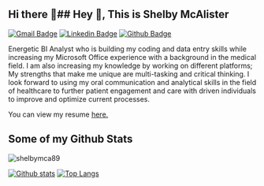 ## Hi there 👋## Hey 👋, This is Shelby McAlister
[![Gmail Badge](https://img.shields.io/badge/-shelbymcalister2019@yahoo.com-c14438?style=flat&logo=Gmail&logoColor=white&link=mailto:shelbymcalister2019@yahoo.com)](mailto:shelbymcalister2019@yahoo.com) 
[![Linkedin Badge](https://img.shields.io/badge/-https://www.linkedin.com/in/shelby-g-mcalister/-0072b1?style=flat&logo=Linkedin&logoColor=white&link=https://www.linkedin.com/in/https://www.linkedin.com/in/shelby-g-mcalister//)](https://www.linkedin.com/in/https://www.linkedin.com/in/shelby-g-mcalister//) [![Github Badge](https://img.shields.io/badge/-shelbymca89-grey?style=flat&logo=github&logoColor=white&link=https://github.com/shelbymca89/)](https://www.github.com/shelbymca89/) <p align='left'>Energetic BI Analyst who is building my coding and data entry skills while increasing my Microsoft Office experience with a background in the medical field. I am also increasing my knowledge by working on different platforms; My strengths that make me unique are multi-tasking and critical thinking. I look forward to using my oral communication and analytical skills in the field of healthcare to further patient engagement and care with driven individuals to improve and optimize current processes.</p><p align='left'> You can view my resume <a href='https://docs.google.com/document/d/1BjULhXP6gYfwHE9HOdg45PE-4EBXFF5LdK8MQkIS6XM/edit?usp=sharing ' target=_blank><u>here</u>.</a></p>
## Some of my Github Stats
<p align=left> <img src=https://komarev.com/ghpvc/?username=shelbymca89 alt=shelbymca89 /> </p>

[![Github stats](https://github-readme-stats.vercel.app/api?username=shelbymca89&show_icons=true&include_all_commits=true)](https://github.com/shelbymca89/github-readme-stats)
[![Top Langs](https://github-readme-stats.vercel.app/api/top-langs/?username=shelbymca89&layout=compact)](https://github.com/shelbymca89/github-readme-stats)


<!--
**shelbymac89/shelbymac89** is a ✨ _special_ ✨ repository because its `README.md` (this file) appears on your GitHub profile.

Here are some ideas to get you started:

- 🔭 I’m currently working on ...
- 🌱 I’m currently learning ...
- 👯 I’m looking to collaborate on ...
- 🤔 I’m looking for help with ...
- 💬 Ask me about ...
- 📫 How to reach me: ...
- 😄 Pronouns: ...
- ⚡ Fun fact: ...
-->
